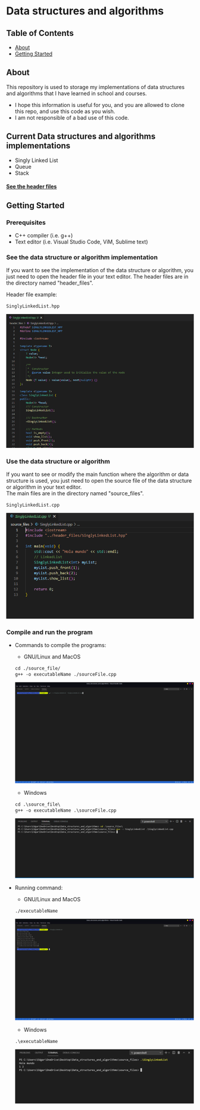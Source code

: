 # Data structures and algorithms

## Table of Contents

- [About](#about)
- [Getting Started](#getting_started)

## About <a name = "about"></a>

This repository is used to storage my implementations of data structures and algorithms that I have learned in school and courses.  
- I hope this information is useful for you, and you are allowed to clone this repo, and use this code as you wish. 
- I am not responsible of a bad use of this code.

## Current Data structures and algorithms implementations  

- Singly Linked List
- Queue
- Stack

#### [See the header files](./header_files)
## Getting Started <a name = "getting_started"></a>


### Prerequisites

- C++ compiler (i.e. g++)
- Text editor (i.e. Visual Studio Code, ViM, Sublime text)  

### See the data structure or algorithm implementation

If you want to see the implementation of the data structure or algorithm, you just
need to open the header file in your text editor. The header files are in the directory named "header_files".

Header file example:
```
SinglyLinkedList.hpp
```
![Header File](./README_imgs/header_file.png "Header file opened in Visual Studio Code")

### Use the data structure or algorithm  

If you want to see or modify the main function where the algorithm or data structure is used, you just need to open the source file of the data structure or algorithm in your text editor.  
The main files are in the directory named "source_files".  

```
SinglyLinkedList.cpp
```
![Source File](./README_imgs/source_file.png "Source file opened in Visual Studio Code")

### Compile and run the program
- Commands to compile the programs:
    - GNU/Linux and MacOS
    ```
    cd ./source_file/
    g++ -o executableName ./sourceFile.cpp
    ```
    ![Compilation proccess](./README_imgs/compilation_command.png "Typing the compilation command in the CLI (Command Line Interface)")

    - Windows
    ```
    cd .\source_file\
    g++ -o executableName .\sourceFile.cpp
    ```
    ![Compilation proccess](./README_imgs/compilation_command_MS.png "Typing the compilation command in the CLI (Command Line Interface)")

- Running command:
    - GNU/Linux and MacOS
    ```
    ./executableName
    ```
    ![Running the program in Linux and MacOS](./README_imgs/running_command.png "Typing the running command in the CLI (Command Line Interface)")  
    - Windows  
    ```
    .\executableName
    ```
    ![Running the program in Windows](./README_imgs/running_command_MS.png "Typing the running command in the CLI (Command Line Interface)")


